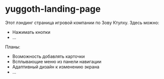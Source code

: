 # yuggoth-landing-page

Этот лэндинг страница игровой компании по Зову Ктулху. Здесь можно:
- Нажимать кнопки
- ...

Планы:
- Возможность добавлять карточки
- Всплывающие меню из панели навигации
- Адаптивный дизайн к изменению экрана
- ...
